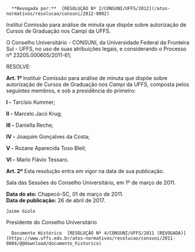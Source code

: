       **Revogada por:**  [RESOLUÇÃO Nº 2/CONSUNI/UFFS/2012](/atos-normativos/resolucao/consuni/2012-0002) 

   Institui Comissão para análise de minuta que dispõe sobre autorização de Cursos de Graduação nos Campi da UFFS.  

O Conselho Universitário - CONSUNI, da Universidade Federal da Fronteira Sul - UFFS, no uso de suas atribuições legais, e considerando o Processo nº 23205.000605/2011-61;

 RESOLVE:

 **Art. 1º** Instituir Comissão para análise de minuta que dispõe sobre autorização de Cursos de Graduação nos *Campi* da UFFS, composta pelos seguintes membros, e sob a presidência do primeiro:

 **I -** Tarcísio Kummer;

 **II -** Marcelo Jacó Krug;

 **III -** Daniella Reche;

 **IV -** Joaquim Gonçalves da Costa;

 **V -** Rozane Aparecida Toso Bleil;

 **VI -** Marlo Flávio Tessaro.

 **Art. 2º** Esta resolução entra em vigor na data de sua publicação.

 Sala das Sessões do Conselho Universitário, em 1º de março de 2011. 

  

   **Data do ato:** Chapecó-SC, 01 de março de 2011.   
 **Data de publicação:**  26 de abril de 2017. 

    Jaime Giolo   
 Presidente do Conselho Universitário 

      Documento Histórico  [RESOLUÇÃO Nº 4/CONSUNI/UFFS/2011 (REVOGADA)](https://www.uffs.edu.br/atos-normativos/resolucao/consuni/2011-0004/@@download/documento_historico)     
      